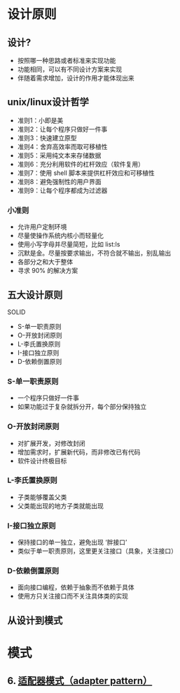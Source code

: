 # 设计原则

## 设计?

* 按照哪一种思路或者标准来实现功能
* 功能相同，可以有不同设计方案来实现
* 伴随着需求增加，设计的作用才能体现出来



## unix/linux设计哲学

* 准则1：小即是美
* 准则2：让每个程序只做好一件事
* 准则3：快速建立原型
* 准则4：舍弃高效率而取可移植性
* 准则5：采用纯文本来存储数据
* 准则6：充分利用软件的杠杆效应（软件复用）
* 准则7：使用 shell 脚本来提供杠杆效应和可移植性
* 准则8：避免强制性的用户界面
* 准则9：让每个程序都成为过滤器

### 小准则

* 允许用户定制环境
* 尽量使操作系统内核小而轻量化
* 使用小写字母并尽量简短，比如 list:ls
* 沉默是金。尽量按要求输出，不符合就不输出，别乱输出
* 各部分之和大于整体
* 寻求 90% 的解决方案



## 五大设计原则

SOLID

* S-单一职责原则
* O-开放封闭原则
* L-李氏置换原则
* I-接口独立原则
* D-依赖倒置原则



### S-单一职责原则

* 一个程序只做好一件事
* 如果功能过于复杂就拆分开，每个部分保持独立

### O-开放封闭原则

* 对扩展开发，对修改封闭
* 增加需求时，扩展新代码，而非修改已有代码
* 软件设计终极目标

### L-李氏置换原则

* 子类能够覆盖父类
* 父类能出现的地方子类就能出现

### I-接口独立原则

* 保持接口的单一独立，避免出现 ‘胖接口’
* 类似于单一职责原则，这里更关注接口（具象，关注接口）

### D-依赖倒置原则

* 面向接口编程，依赖于抽象而不依赖于具体
* 使用方只关注接口而不关注具体类的实现



## 从设计到模式





# 模式

## 6. [适配器模式（adapter pattern）](./adapter-pattern/index.md)

